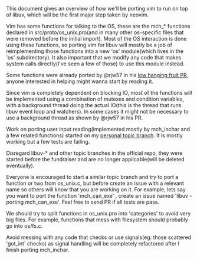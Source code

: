 This document gives an overview of how we'll be porting vim to run on top of libuv, which will be the first major step taken by neovim.

Vim has some functions for talking to the OS, these are the mch_* functions declared in src/proto/os_unix.pro(and in many other os-specific files that were removed before the initial import). Most of the OS interaction is done using these functions, so porting vim for libuv will mostly be a job of reimplementing those functions into a new 'os' module(which lives in the 'os' subdirectory). It also important  that we modify any code that makes system calls directly(I've seen a few of those) to use this module instead.

Some functions were already ported by @rjw57 in his [low hanging fruit PR](https://github.com/neovim/neovim/pull/115), anyone interested in helping might wanna start by reading it.

Since vim is completely dependent on blocking IO, most of the functions will be implemented using a combination of mutexes and condition variables, with a background thread doing the actual IO(this is the thread that runs libuv event loop and watchers). In some cases it might not be necessary to use a background thread as shown by @rjw57 in his PR.

Work on porting user input reading(implemented mostly by mch_inchar and a few related functions) started on my [personal topic branch](https://github.com/tarruda/neovim/blob/libuv-os/src/os/io.c). It is mostly working but a few tests are failing.

Disregard libuv-* and other topic branches in the official repo, they were started before the fundraiser and are no longer applicable(will be deleted eventually).

Everyone is encouraged to start a similar topic branch and try to port a function or two from os_unix.c, but before create an issue with a relevant name so others will know that you are working on it. For example, lets say you want to port the function 'mch_can_exe' , create an issue named 'libuv - porting mch_can_exe'. Feel free to send PR if all tests are pass.

We should try to split functions in os_unix.pro into 'categories' to avoid very big files. For example, functions that mess with filesystem should probably go into os/fs.c.

Avoid messing with any code that checks or use signals(eg: those scattered 'got_int' checks) as signal handling will be completely refactored after I finish porting mch_inchar.